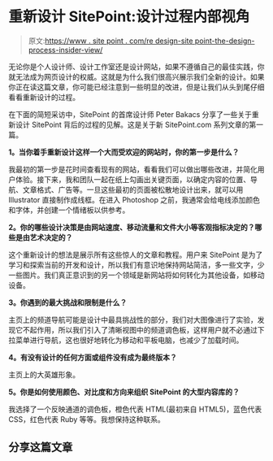 # 重新设计 SitePoint:设计过程内部视角

> 原文:[https://www . site point . com/re design-site point-the-design-process-insider-view/](https://www.sitepoint.com/redesigning-sitepoint-the-design-process-insider-view/)

无论你是个人设计师、设计工作室还是设计网站，如果不遵循自己的最佳实践，你就无法成为网页设计的权威。这就是为什么我们很高兴展示我们全新的设计。如果你正在读这篇文章，你可能已经注意到一些明显的改进，但是让我们从头到尾仔细看看重新设计的过程。

在下面的简短采访中，SitePoint 的首席设计师 Peter Bakacs 分享了一些关于重新设计 SitePoint 背后的过程的见解。这是关于新 SitePoint.com 系列文章的第一篇。

**1。当你着手重新设计这样一个大而受欢迎的网站时，你的第一步是什么？**

我最初的第一步是花时间查看现有的网站，看看我们可以做出哪些改进，并简化用户体验。接下来，我和团队一起在纸上勾画出关键页面，以确定内容的位置、导航、文章格式、广告等。一旦这些最初的页面被松散地设计出来，就可以用 Illustrator 直接制作成线框。在进入 Photoshop 之前，我通常会给电线添加颜色和字体，并创建一个情绪板以供参考。

**2。你的哪些设计决策是由网站速度、移动流量和文件大小等客观指标决定的？哪些是由艺术决定的？**

这个重新设计的想法是展示所有这些惊人的文章和教程。用户来 SitePoint 是为了学习和探索当前的开发和设计，所以我们有意识地保持网站简洁，多一些文字，少一些图片。我们真正意识到的另一个领域是新网站将如何转化为其他设备，如移动设备。

**3。你遇到的最大挑战和限制是什么？**

主页上的频道导航可能是设计中最具挑战性的部分，我们对大图像进行了实验，发现它不起作用，所以我们引入了清晰视图中的频道调色板，这样用户就不必通过下拉菜单进行导航，这也很好地转化为移动和平板电脑，也减少了加载时间。

**4。有没有设计的任何方面或组件没有成为最终版本？**

主页上的大英雄形象。

**5。你是如何使用颜色、对比度和方向来组织 SitePoint 的大型内容库的？**

我选择了一个反映通道的调色板，橙色代表 HTML(最初来自 HTML5)，蓝色代表 CSS，红色代表 Ruby 等等。我想保持这种联系。

## 分享这篇文章